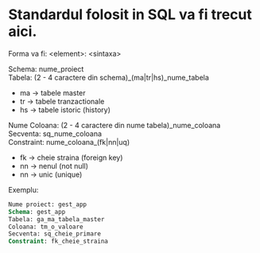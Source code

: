 # Standardul folosit in SQL va fi trecut aici. #
Forma va fi: \<element\>: \<sintaxa\>    

Schema: nume_proiect  
Tabela: (2 - 4 caractere din schema)\_(ma|tr|hs)\_nume_tabela
-   ma -> tabele master
-   tr -> tabele tranzactionale  
-   hs -> tabele istoric (history)  

Nume Coloana: (2 - 4 caractere din nume tabela)\_nume_coloana  
Secventa: sq_nume_coloana  
Constraint: nume_coloana_(fk|nn|uq)  
-   fk -> cheie straina (foreign key)  
-   nn -> nenul (not null)  
-   nn -> unic (unique)  

Exemplu:  

```SQL
Nume proiect: gest_app
Schema: gest_app
Tabela: ga_ma_tabela_master
Coloana: tm_o_valoare 
Secventa: sq_cheie_primare
Constraint: fk_cheie_straina
```

